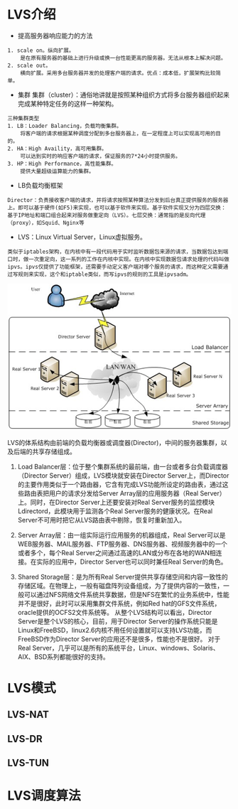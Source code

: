 # LVS介绍
* 提高服务器响应能力的方法
```
1. scale on。纵向扩展。
    是在原有服务器的基础上进行升级或换一台性能更高的服务器。无法从根本上解决问题。
2. scale out。
    横向扩展。采用多台服务器并发的处理客户端的请求。优点：成本低，扩展架构比较简单。
```

* 集群 
集群（cluster）：通俗地讲就是按照某种组织方式将多台服务器组织起来完成某种特定任务的这样一种架构。
```
三种集群类型
1. LB：Loader Balancing，负载均衡集群。
    将客户端的请求根据某种调度分配到多台服务器上，在一定程度上可以实现高可用的目的。
2. HA：High Availity，高可用集群。
    可以达到实时的响应客户端的请求，保证服务的7*24小时提供服务。
3. HP：High Performance，高性能集群。
    提供大量超级运算能力的集群。
```

* LB负载均衡框架
```
Director：负责接收客户端的请求，并将请求按照某种算法分发到后台真正提供服务的服务器上。即可以基于硬件(如F5)来实现，也可以基于软件来实现。基于软件实现又分为四层交换：基于IP地址和端口组合起来对服务做重定向（LVS）。七层交换：通常指的是反向代理（proxy），如Squid、Nginx等
```

* LVS：Linux Virtual Server，Linux虚拟服务。
```
类似于iptables架构，在内核中有一段代码用于实时监听数据包来源的请求，当数据包达到端口时，做一次重定向，这一系列的工作在内核中实现。在内核中实现数据包请求处理的代码叫做ipvs。ipvs仅提供了功能框架，还需要手动定义客户端对哪个服务的请求，而这种定义需要通过写规则来实现，这个和iptable类似，而写ipvs的规则的工具是ipvsadm。
```

![lvs的体系架构](https://github.com/felix1115/Docs/blob/master/Images/lvs-1.png)


LVS的体系结构由前端的负载均衡器或调度器(Director)，中间的服务器集群，以及后端的共享存储组成。

1. Load Balancer层：位于整个集群系统的最前端，由一台或者多台负载调度器（Director Server）组成，LVS模块就安装在Director Server上，而Director的主要作用类似于一个路由器，它含有完成LVS功能所设定的路由表，通过这些路由表把用户的请求分发给Server Array层的应用服务器（Real Server）上。同时，在Director Server上还要安装对Real Server服务的监控模块Ldirectord，此模块用于监测各个Real Server服务的健康状况。在Real Server不可用时把它从LVS路由表中剔除，恢复时重新加入。

2. Server Array层：由一组实际运行应用服务的机器组成，Real Server可以是WEB服务器、MAIL服务器、FTP服务器、DNS服务器、视频服务器中的一个或者多个，每个Real Server之间通过高速的LAN或分布在各地的WAN相连接。在实际的应用中，Director Server也可以同时兼任Real Server的角色。

3. Shared Storage层：是为所有Real Server提供共享存储空间和内容一致性的存储区域。在物理上，一般有磁盘阵列设备组成，为了提供内容的一致性，一般可以通过NFS网络文件系统共享数据，但是NFS在繁忙的业务系统中，性能并不是很好，此时可以采用集群文件系统，例如Red hat的GFS文件系统，oracle提供的OCFS2文件系统等。
从整个LVS结构可以看出，Director Server是整个LVS的核心，目前，用于Director Server的操作系统只能是Linux和FreeBSD，linux2.6内核不用任何设置就可以支持LVS功能，而FreeBSD作为Director Server的应用还不是很多，性能也不是很好。
对于Real Server，几乎可以是所有的系统平台，Linux、windows、Solaris、AIX、BSD系列都能很好的支持。

# LVS模式
## LVS-NAT

## LVS-DR

## LVS-TUN


# LVS调度算法
